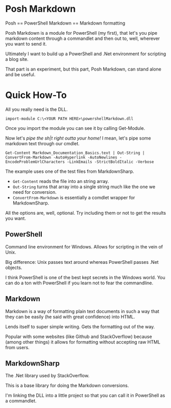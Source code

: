 ﻿# Posh Markdown
Posh == PowerShell
Markdown == Markdown formatting

Posh Markdown is a module for PowerShell (my first), that let's you pipe markdown content through a commandlet and then out to, well, wherever you want to send it.

Ultimately I want to build up a PowerShell and .Net environment for scripting a blog site.

That part is an experiment, but this part, Posh Markdown, can stand alone and be useful.

# Quick How-To
All you really need is the DLL.

    import-module C:\<YOUR PATH HERE>\powershellMarkdown.dll

Once you import the module you can see it by calling Get-Module.

Now let's *pipe the sh|t right outta your home!* 
I mean, let's pipe some markdown text through our cmdlet.

    Get-Content Markdown_Documentation_Basics.text | Out-String | ConvertFrom-Markdown -AutoHyperlink -AutoNewlines -EncodeProblemUrlCharacters -LinkEmails -StrictBoldItalic -Verbose

The example uses one of the test files from MarkdownSharp.

- `Get-Content` reads the file into an string array.
- `Out-String` turns that array into a single string much like the one we need for conversion.
- `ConvertFrom-Markdown` is essentially a comdlet wrapper for MarkdownSharp.

All the options are, well, optional. Try including them or not to get the results you want.

## PowerShell
Command line environment for Windows. Allows for scripting in the vein of Unix.

Big difference: Unix passes text around whereas PowerShell passes .Net objects.

I think PowerShell is one of the best kept secrets in the Windows world. You can do a ton with PowerShell if you learn not to fear the commandline.

## Markdown
Markdown is a way of formatting plain text documents in such a way that they can be easily (he said with great confidence) into HTML.

Lends itself to super simple writing. Gets the formatting out of the way.

Popular with some websites (like Github and StackOverflow) because (among other things) it allows for formatting without accepting raw HTML from users.

## MarkdownSharp
The .Net library used by StackOverflow. 

This is a base library for doing the Markdown conversions.

I'm linking the DLL into a little project so that you can call it in PowerShell as a commandlet.

 
